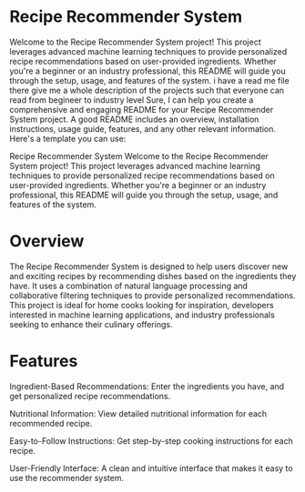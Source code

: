 # Recipe Recommender System
Welcome to the Recipe Recommender System project! This project leverages advanced machine learning techniques to provide personalized recipe recommendations based on user-provided ingredients. Whether you're a beginner or an industry professional, this README will guide you through the setup, usage, and features of the system.
i have a read me file there give me a whole description of the projects such that everyone can read from begineer to industry level
Sure, I can help you create a comprehensive and engaging README for your Recipe Recommender System project. A good README includes an overview, installation instructions, usage guide, features, and any other relevant information. Here's a template you can use:

Recipe Recommender System
Welcome to the Recipe Recommender System project! This project leverages advanced machine learning techniques to provide personalized recipe recommendations based on user-provided ingredients. Whether you're a beginner or an industry professional, this README will guide you through the setup, usage, and features of the system.

# Overview
The Recipe Recommender System is designed to help users discover new and exciting recipes by recommending dishes based on the ingredients they have. It uses a combination of natural language processing and collaborative filtering techniques to provide personalized recommendations. This project is ideal for home cooks looking for inspiration, developers interested in machine learning applications, and industry professionals seeking to enhance their culinary offerings.

# Features
Ingredient-Based Recommendations: Enter the ingredients you have, and get personalized recipe recommendations.

Nutritional Information: View detailed nutritional information for each recommended recipe.

Easy-to-Follow Instructions: Get step-by-step cooking instructions for each recipe.

User-Friendly Interface: A clean and intuitive interface that makes it easy to use the recommender system.
